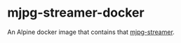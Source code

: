mjpg-streamer-docker
=============

An Alpine docker image that contains that [mjpg-streamer](https://github.com/jacksonliam/mjpg-streamer).
